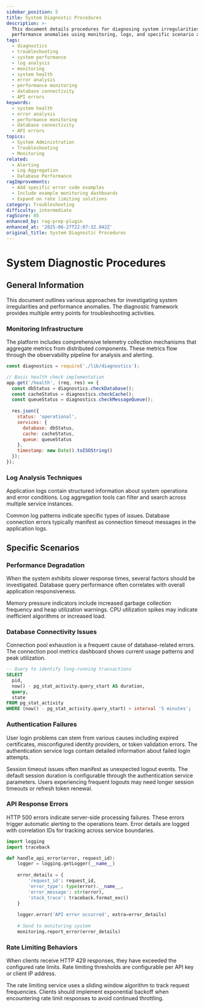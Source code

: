 ```yaml
---
sidebar_position: 5
title: System Diagnostic Procedures
description: >-
  This document details procedures for diagnosing system irregularities and
  performance anomalies using monitoring, logs, and specific scenario analysis.
tags:
  - diagnostics
  - troubleshooting
  - system performance
  - log analysis
  - monitoring
  - system health
  - error analysis
  - performance monitoring
  - database connectivity
  - API errors
keywords:
  - system health
  - error analysis
  - performance monitoring
  - database connectivity
  - API errors
topics:
  - System Administration
  - Troubleshooting
  - Monitoring
related:
  - Alerting
  - Log Aggregation
  - Database Performance
ragImprovements:
  - Add specific error code examples
  - Include example monitoring dashboards
  - Expand on rate limiting solutions
category: Troubleshooting
difficulty: intermediate
ragScore: 85
enhanced_by: rag-prep-plugin
enhanced_at: '2025-06-27T22:07:32.942Z'
original_title: System Diagnostic Procedures
---
```


# System Diagnostic Procedures

## General Information

This document outlines various approaches for investigating system irregularities and performance anomalies. The diagnostic framework provides multiple entry points for troubleshooting activities.

### Monitoring Infrastructure

The platform includes comprehensive telemetry collection mechanisms that aggregate metrics from distributed components. These metrics flow through the observability pipeline for analysis and alerting.

```javascript
const diagnostics = require('./lib/diagnostics');

// Basic health check implementation
app.get('/health', (req, res) => {
  const dbStatus = diagnostics.checkDatabase();
  const cacheStatus = diagnostics.checkCache();
  const queueStatus = diagnostics.checkMessageQueue();
  
  res.json({
    status: 'operational',
    services: {
      database: dbStatus,
      cache: cacheStatus,
      queue: queueStatus
    },
    timestamp: new Date().toISOString()
  });
});
```

### Log Analysis Techniques

Application logs contain structured information about system operations and error conditions. Log aggregation tools can filter and search across multiple service instances.

Common log patterns indicate specific types of issues. Database connection errors typically manifest as connection timeout messages in the application logs.

## Specific Scenarios

### Performance Degradation

When the system exhibits slower response times, several factors should be investigated. Database query performance often correlates with overall application responsiveness.

Memory pressure indicators include increased garbage collection frequency and heap utilization warnings. CPU utilization spikes may indicate inefficient algorithms or increased load.

### Database Connectivity Issues

Connection pool exhaustion is a frequent cause of database-related errors. The connection pool metrics dashboard shows current usage patterns and peak utilization.

```sql
-- Query to identify long-running transactions
SELECT 
  pid,
  now() - pg_stat_activity.query_start AS duration,
  query,
  state
FROM pg_stat_activity 
WHERE (now() - pg_stat_activity.query_start) > interval '5 minutes';
```

### Authentication Failures

User login problems can stem from various causes including expired certificates, misconfigured identity providers, or token validation errors. The authentication service logs contain detailed information about failed login attempts.

Session timeout issues often manifest as unexpected logout events. The default session duration is configurable through the authentication service parameters. Users experiencing frequent logouts may need longer session timeouts or refresh token renewal.

### API Response Errors

HTTP 500 errors indicate server-side processing failures. These errors trigger automatic alerting to the operations team. Error details are logged with correlation IDs for tracking across service boundaries.

```python
import logging
import traceback

def handle_api_error(error, request_id):
    logger = logging.getLogger(__name__)
    
    error_details = {
        'request_id': request_id,
        'error_type': type(error).__name__,
        'error_message': str(error),
        'stack_trace': traceback.format_exc()
    }
    
    logger.error('API error occurred', extra=error_details)
    
    # Send to monitoring system
    monitoring.report_error(error_details)
```

### Rate Limiting Behaviors

When clients receive HTTP 429 responses, they have exceeded the configured rate limits. Rate limiting thresholds are configurable per API key or client IP address.

The rate limiting service uses a sliding window algorithm to track request frequencies. Clients should implement exponential backoff when encountering rate limit responses to avoid continued throttling.

